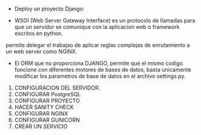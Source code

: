 -   Deploy un proyecto Django:

* WSGI (Web Server Gateway Interface) es un protocolo de llamadas para que un servidor se comunique con la aplicacion web o framework escritos en python.

permite delegar el trabajao de aplicar reglas complejas de enrutamiento a un web server como NGINX.

*   El ORM que no proporciona DJANGO, permite que el mismo codigo funcione con diferentes motores de bases de datos, basta unicamente modificar los parametros de base de datos en el archivo settings.py.

1.  CONFIGURACION DEL SERVIDOR.
2.  CONFIGURAR PostgreSQL
3.  CONFIGURAR PROYECTO
4.  HACER SANITY CHECK
5.  CONFIGURAR NGINX
6.  CONFIGURAR GUNICORN
7.  CREAR UN SERVICIO